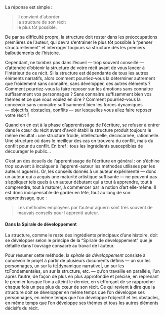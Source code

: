 <!-- Page: Quand faut-il aborder la structure de son récit ? -->

La réponse est simple :

> Il convient d'aborder<br>la structure de son récit<br>le plus tôt possible.

De par sa difficulté propre, la structure doit rester dans les préoccupations premières de l’auteur, qui devra s’entrainer le plus tôt possible à “penser structurellement” et interroger toujours sa structure dès les premiers balbutiements de l’histoire.

Cependant, ne tombez pas dans l’écueil — trop souvent conseillé — d’attendre d’obtenir la structure de votre récit avant de vous lancer à l'intérieur de ce récit. Si la structure est dépendante de tous les autres éléments narratifs, alors comment pourriez-vous la déterminer autrement que froidement sans connaitre, sans développer, ces autres éléments ? Comment pourriez-vous la faire reposer sur les émotions sans connaitre suffisamment vos personnages ? Sans connaitre suffisamment bien vos thèmes et ce que vous voulez en dire ? Comment pourriez-vous la concevoir sans connaitre suffisamment bien les forces dynamiques — objectifs, obstacles, conflits — sur lesquelles vous allez faire reposer votre récit ?

Quand on en est à la phase d’apprentissage de l’écriture, se refuser à entrer dans le cœur du récit avant d'avoir établi la structure produit toujours le même résultat : une structure froide, intellectuelle, désincarnée, rationnelle. Une structure où dans le meilleur des cas on trouvera du conflit, mais du conflit pour du conflit. En bref : tous les ingrédients susceptibles de décourager le public…

<!-- TODO: Mettre en exergue le paragraphe suivant, d'une manière ou d'une autre. -->

C’est un des écueils de l’apprentissage de l’écriture en général : on s’échine trop souvent à inculquer à l’apprenti-auteur les méthodes utilisées par les auteurs aguerris. Or, les conseils donnés à un auteur expérimenté — donc un auteur qui a acquis une maturité artistique suffisante — ne peuvent pas s’appliquer tels quels à un auteur débutant qui a tout à apprendre, tout à comprendre, tout à maturer, à commencer par la notion d’art elle-même. Il est donc indispensable de garder en tête, tout au long de son apprentissage, que :

> Les méthodes employées par l’auteur aguerri sont très souvent de mauvais conseils pour l’apprenti-auteur.

#### Dans la Spirale de développement

La structure, comme le reste des ingrédients principaux d’une histoire, doit se développer selon le principe de la “Spirale de développement” que je détaille dans l’ouvrage consacré au travail de l’auteur.

<!-- TODO: Référence nécessaire -->

Pour résumer cette méthode, la *spirale de développement* consiste à concevoir le projet à partir de plusieurs documents définis — un sur les personnages, un sur la tt:|dynamique narrative|, un sur les tt:Fondamentales, un sur la structure, etc. — qu’on travaille en parallèle, l’un après l’autre, de façon de plus en plus approfondie et précise, en reprenant le premier lorsque l’on a atteint le dernier, en s’efforçant de se rapprocher chaque fois un peu plus du cœur de son récit. Ce qui revient à dire que la structure doit se développer en même temps que l’on développe ses personnages, en même temps que l’on développe l’objectif et les obstacles, en même temps que l’on développe ses thèmes et tous les autres éléments décisifs du récit.
